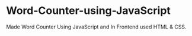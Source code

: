 # Word-Counter-using-JavaScript
Made Word Counter Using JavaScript and In Frontend used HTML &amp; CSS.
